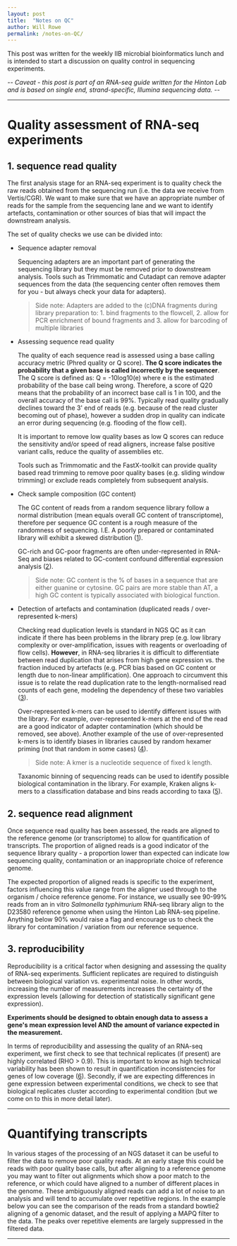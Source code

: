 ```yaml
---
layout: post
title:  "Notes on QC"
author: Will Rowe
permalink: /notes-on-QC/
---
```


This post was written for the weekly IIB microbial bioinformatics lunch and is intended to start a discussion on quality control in sequencing experiments.

*-- Caveat - this post is part of an RNA-seq guide written for the Hinton Lab and is based on single end, strand-specific, Illumina sequencing data. --*

---

# Quality assessment of RNA-seq experiments

## 1. sequence read quality

The first analysis stage for an RNA-seq experiment is to quality check the raw reads obtained from the sequencing run (i.e. the data we receive from Vertis/CGR). We want to make sure that we have an appropriate number of reads for the sample from the sequencing lane and we want to identify artefacts, contamination or other sources of bias that will impact the downstream analysis.

The set of quality checks we use can be divided into:

* Sequence adapter removal

	Sequencing adapters are an important part of generating the sequencing library but they must be removed prior to downstream analysis. Tools such as Trimmomatic and Cutadapt can remove adapter sequences from the data (the sequencing center often removes them for you - but always check your data for adapters).

	> Side note: Adapters are added to the (c)DNA fragments during library preparation to: 1. bind fragments to the flowcell, 2. allow for PCR enrichment of bound fragments and 3. allow for barcoding of multiple libraries

* Assessing sequence read quality

	The quality of each sequence read is assessed using a base calling accuracy metric (Phred quality or Q score). **The Q score indicates the probability that a given base is called incorrectly by the sequencer**. The Q score is defined as: Q = -10log10(e) where e is the estimated probability of the base call being wrong. Therefore, a score of Q20 means that the probability of an incorrect base call is 1 in 100, and the overall accuracy of the base call is 99%. Typically read quality gradually declines toward the 3' end of reads (e.g. because of the read cluster becoming out of phase), however a sudden drop in quality can indicate an error during sequencing (e.g. flooding of the flow cell).

	It is important to remove low quality bases as low Q scores can reduce the sensitivity and/or speed of read aligners, increase false positive variant calls, reduce the quality of assemblies etc.

	Tools such as Trimmomatic and the FastX-toolkit can provide quality based read trimming to remove poor quality bases (e.g. sliding window trimming) or exclude reads completely from subsequent analysis.

* Check sample composition (GC content)

	The GC content of reads from a random sequence library follow a normal distribution (mean equals overall GC content of transcriptome), therefore per sequence GC content is a rough measure of the randomness of sequencing. I.E. A poorly prepared or contaminated library will exhibit a skewed distribution ([1][1]).

	GC-rich and GC-poor fragments are often under-represented in RNA-Seq and biases related to GC-content confound differential expression analysis ([2][2]).

	> Side note: GC content is the % of bases in a sequence that are either guanine or cytosine. GC pairs are more stable than AT, a high GC content is typically associated with biological function.

* Detection of artefacts and contamination (duplicated reads / over-represented k-mers)

	Checking read duplication levels is standard in NGS QC as it can indicate if there has been problems in the library prep (e.g. low library complexity or over-amplification, issues with reagents or overloading of flow cells). **However**, in RNA-seq libraries it is difficult to differentiate between read duplication that arises from high gene expression vs. the fraction induced by artefacts (e.g. PCR bias based on GC content or length due to non-linear amplification). One approach to circumvent this issue is to relate the read duplication rate to the length-normalised read counts of each gene, modeling the dependency of these two variables ([3][3]).

	Over-represented k-mers can be used to identify different issues with the library. For example, over-represented k-mers at the end of the read are a good indicator of adapter contamination (which should be removed, see above). Another example of the use of over-represented k-mers is to identify biases in libraries caused by random hexamer priming (not that random in some cases) ([4][4]).

	> Side note: A kmer is a nucleotide sequence of fixed k length.

	Taxanomic binning of sequencing reads can be used to identify possible biological contamination in the library. For example, Kraken aligns k-mers to a classification database and bins reads according to taxa ([5][5]).


## 2. sequence read alignment

Once sequence read quality has been assessed, the reads are aligned to the reference genome (or transcriptome) to allow for quantification of transcripts. The proportion of aligned reads is a good indicator of the sequence library quality - a proportion lower than expected can indicate low sequencing quality, contamination or an inappropriate choice of reference genome.

The expected proportion of aligned reads is specific to the experiment, factors influencing this value range from the aligner used through to the organism / choice reference genome. For instance, we usually see 90-99% reads from an in vitro *Salmonella typhimurium* RNA-seq library align to the D23580 reference genome when using the Hinton Lab RNA-seq pipeline. Anything below 90% would raise a flag and encourage us to check the library for contamination / variation from our reference sequence.


## 3. reproducibility

Reproducibility is a critical factor when designing and assessing the quality of RNA-seq experiments. Sufficient replicates are required to distinguish between biological variation vs. experimental noise. In other words, increasing the number of measurements increases the certainty of the expression levels (allowing for detection of statistically significant gene expression).

**Experiments should be designed to obtain enough data to assess a gene's mean expression level AND the amount of variance expected in the measurement.**

In terms of reproducibility and assessing the quality of an RNA-seq experiment, we first check to see that technical replicates (if present) are highly correlated (RHO > 0.9). This is important to know as high technical variability has been shown to result in quantification inconsistencies for genes of low coverage ([6][6]). Secondly, if we are expecting differences in gene expression between experimental conditions, we check to see that biological replicates cluster according to experimental condition (but we come on to this in more detail later).

---

# Quantifying transcripts


In various stages of the processing of an NGS dataset it can be useful to filter the data to remove poor quality reads.  At an early stage this could be reads with poor quality base calls, but after aligning to a reference genome you may want to filter out alignments which show a poor match to the reference, or which could have aligned to a number of different places in the genome. These ambiguously aligned reads can add a lot of noise to an analysis and will tend to accumulate over repetitive regions.  In the example below you can see the comparison of the reads from a standard bowtie2 aligning of a genomic dataset, and the result of applying a MAPQ filter to the data.  The peaks over repetitive elements are largely suppressed in the filtered data.

---












[3]: http://bmcbioinformatics.biomedcentral.com/articles/10.1186/s12859-016-1276-2
[4]: https://www.ncbi.nlm.nih.gov/pubmed/20395217
[1]: https://www.ncbi.nlm.nih.gov/pmc/articles/PMC3378858/
[2]: http://bmcbioinformatics.biomedcentral.com/articles/10.1186/1471-2105-12-480
[5]: http://genomebiology.biomedcentral.com/articles/10.1186/gb-2014-15-3-r46
[6]: http://bmcgenomics.biomedcentral.com/articles/10.1186/1471-2164-12-293
